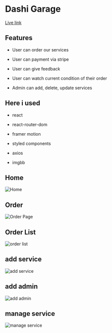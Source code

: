 # Dashi Garage

[Live link](https://deshi-garage.web.app/)

## Features

- User can order our services

- User can payment via stripe

- User can give feedback

- User can watch current condition of their order

- Admin can add, delete, update services

## Here i used

- react

- react-router-dom

- framer motion

- styled components

- axios

- imgbb

## Home

![Home](https://user-images.githubusercontent.com/76765724/115142065-80e9a600-a061-11eb-90de-194165979c29.png)

## Order

![Order Page](https://user-images.githubusercontent.com/76765724/115142071-8d6dfe80-a061-11eb-93d7-64b73c7ef03f.png)

## Order List

![order list](https://user-images.githubusercontent.com/76765724/115142074-9068ef00-a061-11eb-8f5e-e70353219daa.png)

## add service

![add service](https://user-images.githubusercontent.com/76765724/115142079-92cb4900-a061-11eb-921f-aba09d06b5db.png)

## add admin

![add admin](https://user-images.githubusercontent.com/76765724/115142081-952da300-a061-11eb-810c-70382524ed9c.png)

## manage service

![ manage service](https://user-images.githubusercontent.com/76765724/115142083-96f76680-a061-11eb-8717-8367c9363660.png)
